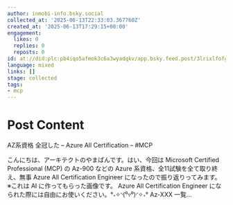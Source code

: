 ```yaml
---
author: inmobi-info.bsky.social
collected_at: '2025-06-13T22:33:03.367760Z'
created_at: '2025-06-13T17:29:15+00:00'
engagement:
  likes: 0
  replies: 0
  reposts: 0
id: at://did:plc:pb4iqo5afmok3c6a3wyadqkv/app.bsky.feed.post/3lrixlfofgc2a
language: mixed
links: []
stage: collected
tags:
- mcp
---
```


# Post Content

AZ系資格 全冠した – Azure All Certification – #MCP

こんにちは、アーキテクトのやまぱんです。はい、今回は Microsoft Certified Professional (MCP) の Az-900 などの Azure 系資格、全11試験を全て取り終え、無事 Azure All Certification Engineer になったので振り返りってみます。 ※これは AI に作ってもらった画像です。 Azure All Certification Engineer になられた際には自由にお使いください。°˖✧◝(⁰▿⁰)◜✧˖° Az-XXX 一覧…